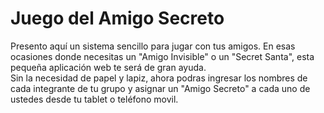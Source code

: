 <h1>Juego del Amigo Secreto</h1>

Presento aquí un sistema sencillo para jugar con tus amigos. En esas ocasiones donde necesitas un "Amigo Invisible" o un "Secret Santa", esta pequeña aplicación web te será de gran ayuda.<br>
Sin la necesidad de papel y lapiz, ahora podras ingresar los nombres de cada integrante de tu grupo y asignar un "Amigo Secreto" a cada uno de ustedes desde tu tablet o teléfono movil.

